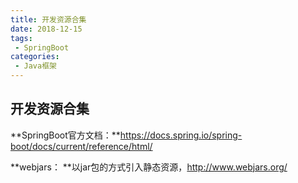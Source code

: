 ```yaml
---
title: 开发资源合集
date: 2018-12-15
tags:
 - SpringBoot
categories:
 - Java框架
---
```


## 开发资源合集

**SpringBoot官方文档：**https://docs.spring.io/spring-boot/docs/current/reference/html/

**webjars： **以jar包的方式引入静态资源，http://www.webjars.org/

